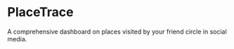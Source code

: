 PlaceTrace
==========

A comprehensive dashboard on places visited by your friend circle in social media.
